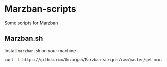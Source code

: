 # Marzban-scripts
Some scripts for Marzban

## Marzban.sh
Install `marzban.sh` on your machine
```bash
curl -L https://github.com/Gozargah/Marzban-scripts/raw/master/get-marzban.sh | sudo bash
```